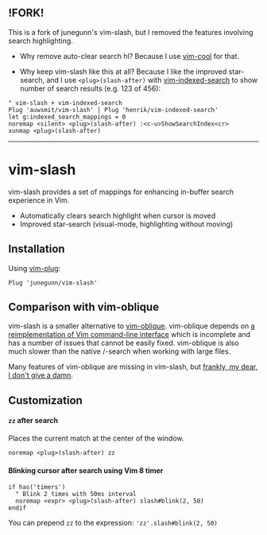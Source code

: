 !FORK!
------

This is a fork of junegunn's vim-slash, but I removed the features involving
search highlighting.

* Why remove auto-clear search hl? Because I use [vim-cool](https://github.com/romainl/vim-cool)
for that.

* Why keep vim-slash like this at all? Because I like the improved star-search,
and I use `<plug>(slash-after)` with [vim-indexed-search](https://github.com/henrik/vim-indexed-search)
to show number of search results (e.g. 123 of 456):

```vim
" vim-slash + vim-indexed-search
Plug 'auwsmit/vim-slash' | Plug 'henrik/vim-indexed-search'
let g:indexed_search_mappings = 0
noremap <silent> <plug>(slash-after) :<c-u>ShowSearchIndex<cr>
xunmap <plug>(slash-after)
```

-----

vim-slash
=========

vim-slash provides a set of mappings for enhancing in-buffer search experience
in Vim.

- Automatically clears search highlight when cursor is moved
- Improved star-search (visual-mode, highlighting without moving)

Installation
------------

Using [vim-plug](https://github.com/junegunn/vim-plug):

```vim
Plug 'junegunn/vim-slash'
```

Comparison with vim-oblique
---------------------------

vim-slash is a smaller alternative to [vim-oblique][ob]. vim-oblique depends
on [a reimplementation of Vim command-line interface][pcl] which is incomplete
and has a number of issues that cannot be easily fixed. vim-oblique is also
much slower than the native /-search when working with large files.

Many features of vim-oblique are missing in vim-slash, but [frankly, my dear,
I don't give a damn][damn].

[ob]:   https://github.com/junegunn/vim-oblique
[pcl]:  https://github.com/junegunn/vim-pseudocl
[damn]: https://en.wikipedia.org/wiki/Frankly,_my_dear,_I_don%27t_give_a_damn

Customization
-------------

#### `zz` after search

Places the current match at the center of the window.

```vim
noremap <plug>(slash-after) zz
```

#### Blinking cursor after search using Vim 8 timer

```vim
if has('timers')
  " Blink 2 times with 50ms interval
  noremap <expr> <plug>(slash-after) slash#blink(2, 50)
endif
```

You can prepend `zz` to the expression: `'zz'.slash#blink(2, 50)`

